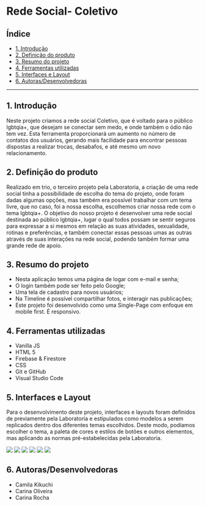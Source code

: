 # Rede Social- Coletivo

## Índice

- [1. Introdução](#1-introdução)
- [2. Definição do produto](#2-definição-do-produto)
- [3. Resumo do projeto](#3-resumo-do-projeto)
- [4. Ferramentas utilizadas](#4-ferramentas-utilizadas)
- [5. Interfaces e Layout](#5-interfaces-e-layout)
- [6. Autoras/Desenvolvedoras](#6-autoras-/-desenvolvedoras)

---

## 1. Introdução

Neste projeto criamos a rede social Coletivo, que é voltado para o público lgbtqia+, que desejam se conectar sem medo, e onde também o ódio não tem vez. Esta ferramenta proporcionará um aumento no número de contatos dos usuários, gerando mais facilidade para encontrar pessoas dispostas a realizar trocas, desabafos, e até mesmo um novo relacionamento.

## 2. Definição do produto

Realizado em trio, o terceiro projeto pela Laboratoria, a criação de uma rede social tinha a possibilidade de escolha do tema do projeto, onde foram dadas algumas opções, mas também era possível trabalhar com um tema livre, que no caso, foi a nossa escolha, escolhemos criar nossa rede com o tema lgbtqia+.
O objetivo do nosso projeto é desenvolver uma rede social destinada ao público lgbtqia+, lugar o qual todos possam se sentir seguros para expressar a si mesmos em relação as suas atividades, sexualidade, rotinas e preferências, e também conectar essas pessoas umas as outras através de suas interações na rede social, podendo também formar uma grande rede de apoio.

## 3. Resumo do projeto

* Nesta aplicação temos uma página de logar com e-mail e senha;
* O login também pode ser feito pelo Google;
* Uma tela de cadastro para novos usuários;
* Na Timeline é possível compartilhar fotos, e interagir nas publicações;
* Este projeto foi desenvolvido como uma Single-Page com enfoque em mobile first. É responsivo.

## 4. Ferramentas utilizadas

* Vanilla JS
* HTML 5
* Firebase & Firestore
* CSS
* Git e GitHub
* Visual Studio Code

## 5. Interfaces e Layout

Para o desenvolvimento deste projeto, interfaces e layouts foram definidos de previamente pela Laboratoria e estipulados como modelos a serem replicados dentro dos diferentes temas escolhidos. Deste modo, podíamos escolher o tema, a paleta de cores e estilos de botões e outros elementos, mas aplicando as normas pré-estabelecidas pela Laboratoria.

![](images/layout.png)
![](images/login.png)
![](images/cadastro.png)
![](images/google.png)
![](images/timeline.png)
![](images/diretriz.png)

## 6. Autoras/Desenvolvedoras

* Camila Kikuchi
* Carina Oliveira
* Carina Rocha